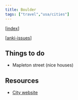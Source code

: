 ```yaml
---
title: Boulder
tags: ["travel","usa/cities"]
---
```


[[index]]

[[anki-issues]]

## Things to do

- Mapleton street (nice houses)

## Resources

- [City website](https://bouldercolorado.gov)

[//begin]: # "Autogenerated link references for markdown compatibility"
[index]: ../index "Home"
[anki-issues]: anki-issues "Anki Issues"
[//end]: # "Autogenerated link references"